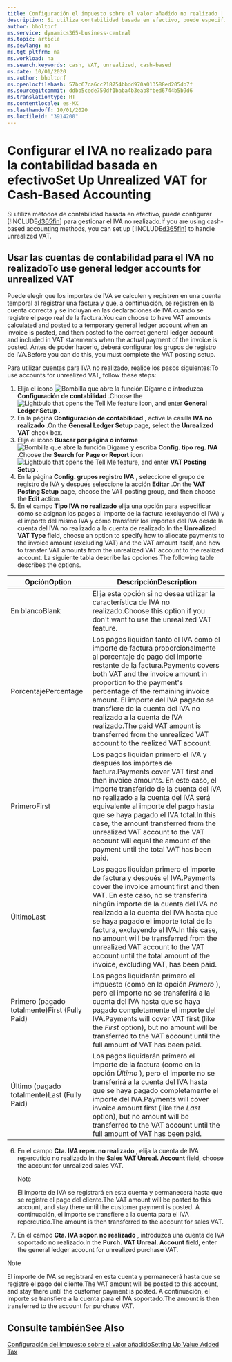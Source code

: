 ```yaml
---
title: Configuración el impuesto sobre el valor añadido no realizado | Documentos de Microsoft
description: Si utiliza contabilidad basada en efectivo, puede especificar cómo gestionar el IVA no realizado para venta y compras.
author: bholtorf
ms.service: dynamics365-business-central
ms.topic: article
ms.devlang: na
ms.tgt_pltfrm: na
ms.workload: na
ms.search.keywords: cash, VAT, unrealized, cash-based
ms.date: 10/01/2020
ms.author: bholtorf
ms.openlocfilehash: 57bc67ca6cc218754bbdd970a013588ed205db7f
ms.sourcegitcommit: ddbb5cede750df1baba4b3eab8fbed6744b5b9d6
ms.translationtype: HT
ms.contentlocale: es-MX
ms.lasthandoff: 10/01/2020
ms.locfileid: "3914200"
---
```

# <a name="set-up-unrealized-vat-for-cash-based-accounting"></a><span data-ttu-id="ca2d9-103">Configurar el IVA no realizado para la contabilidad basada en efectivo</span><span class="sxs-lookup"><span data-stu-id="ca2d9-103">Set Up Unrealized VAT for Cash-Based Accounting</span></span>
<span data-ttu-id="ca2d9-104">Si utiliza métodos de contabilidad basada en efectivo, puede configurar [!INCLUDE[d365fin](includes/d365fin_md.md)] para gestionar el IVA no realizado.</span><span class="sxs-lookup"><span data-stu-id="ca2d9-104">If you are using cash-based accounting methods, you can set up [!INCLUDE[d365fin](includes/d365fin_md.md)] to handle unrealized VAT.</span></span>

## <a name="to-use-general-ledger-accounts-for-unrealized-vat"></a><span data-ttu-id="ca2d9-105">Usar las cuentas de contabilidad para el IVA no realizado</span><span class="sxs-lookup"><span data-stu-id="ca2d9-105">To use general ledger accounts for unrealized VAT</span></span>
<span data-ttu-id="ca2d9-106">Puede elegir que los importes de IVA se calculen y registren en una cuenta temporal al registrar una factura y que, a continuación, se registren en la cuenta correcta y se incluyan en las declaraciones de IVA cuando se registre el pago real de la factura.</span><span class="sxs-lookup"><span data-stu-id="ca2d9-106">You can choose to have VAT amounts calculated and posted to a temporary general ledger account when an invoice is posted, and then posted to the correct general ledger account and included in VAT statements when the actual payment of the invoice is posted.</span></span> <span data-ttu-id="ca2d9-107">Antes de poder hacerlo, deberá configurar los grupos de registro de IVA.</span><span class="sxs-lookup"><span data-stu-id="ca2d9-107">Before you can do this, you must complete the VAT posting setup.</span></span>

<span data-ttu-id="ca2d9-108">Para utilizar cuentas para IVA no realizado, realice los pasos siguientes:</span><span class="sxs-lookup"><span data-stu-id="ca2d9-108">To use accounts for unrealized VAT, follow these steps:</span></span>
1. <span data-ttu-id="ca2d9-109">Elija el icono ![Bombilla que abre la función Dígame](media/ui-search/search_small.png "Dígame qué desea hacer") e introduzca **Configuración de contabilidad** .</span><span class="sxs-lookup"><span data-stu-id="ca2d9-109">Choose the ![Lightbulb that opens the Tell Me feature](media/ui-search/search_small.png "Tell me what you want to do") icon, and enter **General Ledger Setup** .</span></span>
2. <span data-ttu-id="ca2d9-110">En la página **Configuración de contabilidad** , active la casilla **IVA no realizado** .</span><span class="sxs-lookup"><span data-stu-id="ca2d9-110">On the **General Ledger Setup** page, select the **Unrealized VAT** check box.</span></span>
3. <span data-ttu-id="ca2d9-111">Elija el icono **Buscar por página o informe** ![Bombilla que abre la función Dígame](media/ui-search/search_small.png "Dígame qué desea hacer") y escriba **Config. tipo reg. IVA** .</span><span class="sxs-lookup"><span data-stu-id="ca2d9-111">Choose the **Search for Page or Report** icon ![Lightbulb that opens the Tell Me feature](media/ui-search/search_small.png "Tell me what you want to do"), and enter **VAT Posting Setup** .</span></span>
4. <span data-ttu-id="ca2d9-112">En la página **Config. grupos registro IVA** , seleccione el grupo de registro de IVA y después seleccione la acción **Editar** .</span><span class="sxs-lookup"><span data-stu-id="ca2d9-112">On the **VAT Posting Setup** page, choose the VAT posting group, and then choose the **Edit** action.</span></span>
5. <span data-ttu-id="ca2d9-113">En el campo **Tipo IVA no realizado** elija una opción para especificar cómo se asignan los pagos al importe de la factura (excluyendo el IVA) y el importe del mismo IVA y cómo transferir los importes del IVA desde la cuenta del IVA no realizado a la cuenta de realizado.</span><span class="sxs-lookup"><span data-stu-id="ca2d9-113">In the **Unrealized VAT Type** field, choose an option to specify how to allocate payments to the invoice amount (excluding VAT) and the VAT amount itself, and how to transfer VAT amounts from the unrealized VAT account to the realized account.</span></span> <span data-ttu-id="ca2d9-114">La siguiente tabla describe las opciones.</span><span class="sxs-lookup"><span data-stu-id="ca2d9-114">The following table describes the options.</span></span>

| <span data-ttu-id="ca2d9-115">Opción</span><span class="sxs-lookup"><span data-stu-id="ca2d9-115">Option</span></span> | <span data-ttu-id="ca2d9-116">Descripción</span><span class="sxs-lookup"><span data-stu-id="ca2d9-116">Description</span></span> |
| --- | --- |
| <span data-ttu-id="ca2d9-117">En blanco</span><span class="sxs-lookup"><span data-stu-id="ca2d9-117">Blank</span></span> | <span data-ttu-id="ca2d9-118">Elija esta opción si no desea utilizar la característica de IVA no realizado.</span><span class="sxs-lookup"><span data-stu-id="ca2d9-118">Choose this option if you don't want to use the unrealized VAT feature.</span></span> |
| <span data-ttu-id="ca2d9-119">Porcentaje</span><span class="sxs-lookup"><span data-stu-id="ca2d9-119">Percentage</span></span> | <span data-ttu-id="ca2d9-120">Los pagos liquidan tanto el IVA como el importe de factura proporcionalmente al porcentaje de pago del importe restante de la factura.</span><span class="sxs-lookup"><span data-stu-id="ca2d9-120">Payments covers both VAT and the invoice amount in proportion to the payment's percentage of the remaining invoice amount.</span></span> <span data-ttu-id="ca2d9-121">El importe del IVA pagado se transfiere de la cuenta del IVA no realizado a la cuenta de IVA realizado.</span><span class="sxs-lookup"><span data-stu-id="ca2d9-121">The paid VAT amount is transferred from the unrealized VAT account to the realized VAT account.</span></span> |
| <span data-ttu-id="ca2d9-122">Primero</span><span class="sxs-lookup"><span data-stu-id="ca2d9-122">First</span></span> | <span data-ttu-id="ca2d9-123">Los pagos liquidan primero el IVA y después los importes de factura.</span><span class="sxs-lookup"><span data-stu-id="ca2d9-123">Payments cover VAT first and then invoice amounts.</span></span> <span data-ttu-id="ca2d9-124">En este caso, el importe transferido de la cuenta del IVA no realizado a la cuenta del IVA será equivalente al importe del pago hasta que se haya pagado el IVA total.</span><span class="sxs-lookup"><span data-stu-id="ca2d9-124">In this case, the amount transferred from the unrealized VAT account to the VAT account will equal the amount of the payment until the total VAT has been paid.</span></span> |
| <span data-ttu-id="ca2d9-125">Último</span><span class="sxs-lookup"><span data-stu-id="ca2d9-125">Last</span></span> | <span data-ttu-id="ca2d9-126">Los pagos liquidan primero el importe de factura y después el IVA.</span><span class="sxs-lookup"><span data-stu-id="ca2d9-126">Payments cover the invoice amount first and then VAT.</span></span> <span data-ttu-id="ca2d9-127">En este caso, no se transferirá ningún importe de la cuenta del IVA no realizado a la cuenta del IVA hasta que se haya pagado el importe total de la factura, excluyendo el IVA.</span><span class="sxs-lookup"><span data-stu-id="ca2d9-127">In this case, no amount will be transferred from the unrealized VAT account to the VAT account until the total amount of the invoice, excluding VAT, has been paid.</span></span> |
| <span data-ttu-id="ca2d9-128">Primero (pagado totalmente)</span><span class="sxs-lookup"><span data-stu-id="ca2d9-128">First (Fully Paid)</span></span> | <span data-ttu-id="ca2d9-129">Los pagos liquidarán primero el impuesto (como en la opción _Primero_ ), pero el importe no se transferirá a la cuenta del IVA hasta que se haya pagado completamente el importe del IVA.</span><span class="sxs-lookup"><span data-stu-id="ca2d9-129">Payments will cover VAT first (like the _First_ option), but no amount will be transferred to the VAT account until the full amount of VAT has been paid.</span></span> |
| <span data-ttu-id="ca2d9-130">Último (pagado totalmente)</span><span class="sxs-lookup"><span data-stu-id="ca2d9-130">Last (Fully Paid)</span></span> | <span data-ttu-id="ca2d9-131">Los pagos liquidarán primero el importe de la factura (como en la opción _Último_ ), pero el importe no se transferirá a la cuenta del IVA hasta que se haya pagado completamente el importe del IVA.</span><span class="sxs-lookup"><span data-stu-id="ca2d9-131">Payments will cover invoice amount first (like the _Last_ option), but no amount will be transferred to the VAT account until the full amount of VAT has been paid.</span></span> |

6. <span data-ttu-id="ca2d9-132">En el campo **Cta. IVA reper. no realizado** , elija la cuenta de IVA repercutido no realizado.</span><span class="sxs-lookup"><span data-stu-id="ca2d9-132">In the **Sales VAT Unreal. Account** field, choose the account for unrealized sales VAT.</span></span>

    > [!NOTE]  
    > <span data-ttu-id="ca2d9-133">El importe de IVA se registrará en esta cuenta y permanecerá hasta que se registre el pago del cliente.</span><span class="sxs-lookup"><span data-stu-id="ca2d9-133">The VAT amount will be posted to this account, and stay there until the customer payment is posted.</span></span> <span data-ttu-id="ca2d9-134">A continuación, el importe se transfiere a la cuenta para el IVA repercutido.</span><span class="sxs-lookup"><span data-stu-id="ca2d9-134">The amount is then transferred to the account for sales VAT.</span></span>
7. <span data-ttu-id="ca2d9-135">En el campo **Cta. IVA sopor. no realizado** , introduzca una cuenta de IVA soportado no realizado.</span><span class="sxs-lookup"><span data-stu-id="ca2d9-135">In the **Purch. VAT Unreal. Account** field, enter the general ledger account for unrealized purchase VAT.</span></span>

> [!NOTE]  
> <span data-ttu-id="ca2d9-136">El importe de IVA se registrará en esta cuenta y permanecerá hasta que se registre el pago del cliente.</span><span class="sxs-lookup"><span data-stu-id="ca2d9-136">The VAT amount will be posted to this account, and stay there until the customer payment is posted.</span></span> <span data-ttu-id="ca2d9-137">A continuación, el importe se transfiere a la cuenta para el IVA soportado.</span><span class="sxs-lookup"><span data-stu-id="ca2d9-137">The amount is then transferred to the account for purchase VAT.</span></span>

## <a name="see-also"></a><span data-ttu-id="ca2d9-138">Consulte también</span><span class="sxs-lookup"><span data-stu-id="ca2d9-138">See Also</span></span>
[<span data-ttu-id="ca2d9-139">Configuración del impuesto sobre el valor añadido</span><span class="sxs-lookup"><span data-stu-id="ca2d9-139">Setting Up Value Added Tax</span></span>](finance-setup-vat.md)

